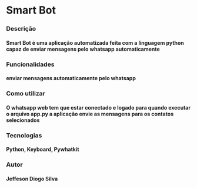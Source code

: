# <h1>Smart Bot</h1>


### Descrição
#### Smart Bot é uma aplicação automatizada feita com a linguagem python capaz de enviar mensagens pelo whatsapp automaticamente

### Funcionalidades 
#### enviar mensagens automaticamente pelo whatsapp




### Como utilizar
#### O whatsapp web tem que estar conectado e logado para quando executar o arquivo app.py a aplicação envie as mensagens para os contatos selecionados

### Tecnologias
#### Python, Keyboard, Pywhatkit

### Autor 
#### Jeffeson Diogo Silva


